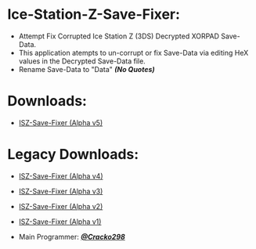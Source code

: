 # Ice-Station-Z-Save-Fixer:

- Attempt Fix Corrupted Ice Station Z (3DS) Decrypted XORPAD Save-Data. 
- This application atempts to un-corrupt or fix Save-Data via editing HeX values in the Decrypted Save-Data file.
- Rename Save-Data to "Data" ***(No Quotes)***

# Downloads:

- [ISZ-Save-Fixer (Alpha v5)](https://github.com/Cracko298/Ice-Station-Z-Save-Fixer/releases/download/v5.0-alpha-5/Save-Fixer.exe)

# Legacy Downloads:

- [ISZ-Save-Fixer (Alpha v4)](https://github.com/ISZ-Hacker-Group/Ice-Station-Z-Save-Fixer/releases/download/v4.0-alpha-4/Save-Fixer-Compiled.zip)
- [ISZ-Save-Fixer (Alpha v3)](https://github.com/ISZ-Hacker-Group/Ice-Station-Z-Save-Fixer/releases/download/v3.0-alpha-3/main.py)
- [ISZ-Save-Fixer (Alpha v2)](https://github.com/ISZ-Hacker-Group/Ice-Station-Z-Save-Fixer/releases/download/v2.0-alpha-2/main.py)
- [ISZ-Save-Fixer (Alpha v1)](https://github.com/ISZ-Hacker-Group/Ice-Station-Z-Save-Fixer/releases/download/v1.0-alpha-1/main.py)

- Main Programmer: ***[@Cracko298](https://github.com/Cracko298)***
